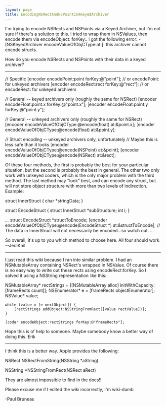 ```yaml
---
layout: page
title: EncodingNSRectAndNSPointInAKeyedArchiver
---
```




I'm trying to encode NSRects and NSPoints via a Keyed Archiver, but I'm not sure if there's a solution to this. I tried to wrap them in NSValues, then encode them via encodeObject: forKey:. I got the following error: -[NSKeyedArchiver encodeValueOfObjCType:at:]: this archiver cannot encode structs.

How do you encode NSRects and NSPoints with their data in a keyed archiver?

----

    
// Specific
[encoder encodePoint:point forKey:@"point"]; // or encodePoint: for unkeyed archivers
[encoder encodeRect:rect forKey:@"rect"]; // or encodeRect: for unkeyed archivers

// General -- keyed archivers only (roughly the same for NSRect)
[encoder encodeFloat:point.x forKey:@"point.x"];
[encoder encodeFloat:point.y forKey:@"point.y"];

// General -- unkeyed archivers only (roughly the same for NSRect)
[encoder encodeValueOfObjCType:@encode(float) at:&point.x];
[encoder encodeValueOfObjCType:@encode(float) at:&point.y];

// Struct encoding -- unkeyed archivers only, unfortunately
// Maybe this is less safe than it looks
[encoder encodeValueOfObjCType:@encode(NSPoint) at:&point];
[encoder encodeValueOfObjCType:@encode(NSRect) at:&rect];

Of these four methods, the first is probably the best for your particular situation, but the second is probably the best in general. The other two only work with unkeyed coders, which is the only major problem with the third method. The last method may "look" best, and can encode any struct, but will not store object structure with more than two levels of indirection. Example:
    
struct InnerStruct {
    char *stringData;
}

struct EncodeStruct {
    struct InnerStruct *subStructure;
    int i;
}

*...*
    struct EncodeStruct *structToEncode;
    [encoder encodeValueOfObjCType:@encode(EncodeStruct *) at:&structToEncode];
    // The data in InnerStruct will not necessarily be encoded...so watch out.
*...*

So overall, it's up to you which method to choose here. All four should work. --JediKnil

----
I just read this wiki because I ran into similar problem. I had an NSMutableArray containing NSRect's wrapped in NSValue. Of course there is no easy way to write out these rects using encodeRect:forKey. So I solved it using a NSString representation like this:

    
NSMutableArray* rectStrings = [[NSMutableArray alloc] 
                                    initWithCapacity:[frameRects count]];
    NSEnumerator* e = [frameRects objectEnumerator];
    NSValue* value;
    
    while (value = [e nextObject]) {
        [rectStrings addObject:NSStringFromRect([value rectValue])];
    }
        
    [coder encodeObject:rectStrings forKey:@"frameRects"]; 


Hope this is of help to someone. Maybe somebody know a better way of doing this. Erik

----
I think this is a better way. Apple provides the following:

NSRect NSRectFromString(NSString *aString)

NSString *NSStringFromRect(NSRect aRect)

They are almost impossible to find in the docs!!

Please excuse me if I edited the wiki incorrectly, I'm wiki-dumb

-Paul Bruneau

